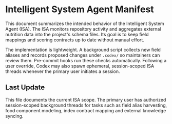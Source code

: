 # Intelligent System Agent Manifest

This document summarizes the intended behavior of the Intelligent System Agent (ISA).
The ISA monitors repository activity and aggregates external nutrition data
into the project's schema files. Its goal is to keep field mappings and
scoring contracts up to date without manual effort.

The implementation is lightweight. A background script collects new field
aliases and records proposed changes under `.codex/` so maintainers can
review them. Pre-commit hooks run these checks automatically. Following a
user override, Codex may also spawn ephemeral, session-scoped ISA threads
whenever the primary user initiates a session.

## Last Update

This file documents the current ISA scope. The primary user has authorized
session-scoped background threads for tasks such as field alias harvesting,
food component modeling, index contract mapping and external knowledge
syncing.
